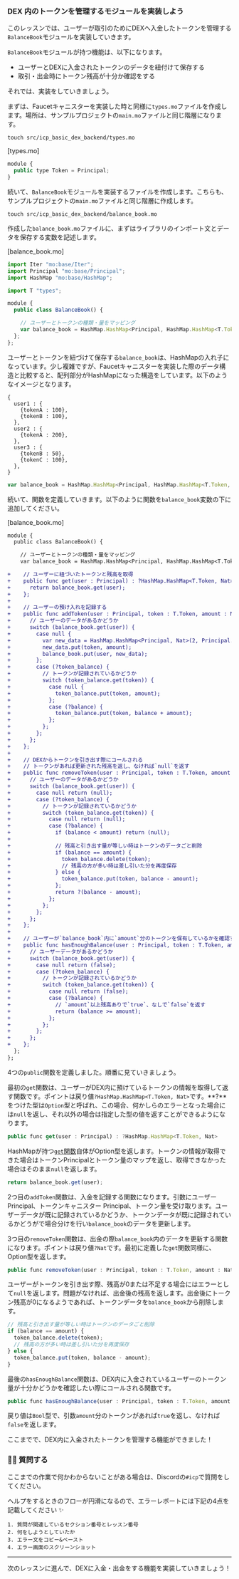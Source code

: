 ### DEX 内のトークンを管理するモジュールを実装しよう

このレッスンでは、ユーザーが取引のためにDEXへ入金したトークンを管理する`BalanceBook`モジュールを実装していきます。

`BalanceBook`モジュールが持つ機能は、以下になります。

- ユーザーとDEXに入金されたトークンのデータを紐付けて保存する
- 取引・出金時にトークン残高が十分か確認をする

それでは、実装をしていきましょう。

まずは、Faucetキャニスターを実装した時と同様に`types.mo`ファイルを作成します。場所は、サンプルプロジェクトの`main.mo`ファイルと同じ階層になります。

```
touch src/icp_basic_dex_backend/types.mo
```

[types.mo]

```js
module {
  public type Token = Principal;
}
```

続いて、`BalanceBook`モジュールを実装するファイルを作成します。こちらも、サンプルプロジェクトの`main.mo`ファイルと同じ階層に作成します。

```
touch src/icp_basic_dex_backend/balance_book.mo
```

作成した`balance_book.mo`ファイルに、まずはライブラリのインポート文とデータを保存する変数を記述します。

[balance_book.mo]

```js
import Iter "mo:base/Iter";
import Principal "mo:base/Principal";
import HashMap "mo:base/HashMap";

import T "types";

module {
  public class BalanceBook() {

    // ユーザーとトークンの種類・量をマッピング
    var balance_book = HashMap.HashMap<Principal, HashMap.HashMap<T.Token, Nat>>(10, Principal.equal, Principal.hash);
  };
};
```

ユーザーとトークンを紐づけて保存する`balance_book`は、HashMapの入れ子になっています。少し複雑ですが、Faucetキャニスターを実装した際のデータ構造と比較すると、配列部分がHashMapになった構造をしています。以下のようなイメージとなります。

```
{
  user1 : {
    {tokenA : 100},
    {tokenB : 100},
  },
  user2 : {
    {tokenA : 200},
  },
  user3 : {
    {tokenB : 50},
    {tokenC : 100},
  },
}
```

```js
var balance_book = HashMap.HashMap<Principal, HashMap.HashMap<T.Token, Nat>>(10, Principal.equal, Principal.hash);
```

続いて、関数を定義していきます。以下のように関数を`balance_book`変数の下に追加してください。

[balance_book.mo]

```diff
module {
  public class BalanceBook() {

    // ユーザーとトークンの種類・量をマッピング
    var balance_book = HashMap.HashMap<Principal, HashMap.HashMap<T.Token, Nat>>(10, Principal.equal, Principal.hash);

+    // ユーザーに紐づいたトークンと残高を取得
+    public func get(user : Principal) : ?HashMap.HashMap<T.Token, Nat> {
+      return balance_book.get(user);
+    };
+
+    // ユーザーの預け入れを記録する
+    public func addToken(user : Principal, token : T.Token, amount : Nat) {
+      // ユーザーのデータがあるかどうか
+      switch (balance_book.get(user)) {
+        case null {
+          var new_data = HashMap.HashMap<Principal, Nat>(2, Principal.equal, Principal.hash);
+          new_data.put(token, amount);
+          balance_book.put(user, new_data);
+        };
+        case (?token_balance) {
+          // トークンが記録されているかどうか
+          switch (token_balance.get(token)) {
+            case null {
+              token_balance.put(token, amount);
+            };
+            case (?balance) {
+              token_balance.put(token, balance + amount);
+            };
+          };
+        };
+      };
+    };
+
+    // DEXからトークンを引き出す際にコールされる
+    // トークンがあれば更新された残高を返し、なければ`null`を返す
+    public func removeToken(user : Principal, token : T.Token, amount : Nat) : ?Nat {
+      // ユーザーのデータがあるかどうか
+      switch (balance_book.get(user)) {
+        case null return (null);
+        case (?token_balance) {
+          // トークンが記録されているかどうか
+          switch (token_balance.get(token)) {
+            case null return (null);
+            case (?balance) {
+              if (balance < amount) return (null);
+
+              // 残高と引き出す量が等しい時はトークンのデータごと削除
+              if (balance == amount) {
+                token_balance.delete(token);
+                // 残高の方が多い時は差し引いた分を再度保存
+              } else {
+                token_balance.put(token, balance - amount);
+              };
+              return ?(balance - amount);
+            };
+          };
+        };
+      };
+    };
+
+    // ユーザーが`balance_book`内に`amount`分のトークンを保有しているかを確認する
+    public func hasEnoughBalance(user : Principal, token : T.Token, amount : Nat) : Bool {
+      // ユーザーデータがあるかどうか
+      switch (balance_book.get(user)) {
+        case null return (false);
+        case (?token_balance) {
+          // トークンが記録されているかどうか
+          switch (token_balance.get(token)) {
+            case null return (false);
+            case (?balance) {
+              // `amount`以上残高ありで`true`、なしで`false`を返す
+              return (balance >= amount);
+            };
+          };
+        };
+      };
+    };
  };
};
```

4つの`public`関数を定義しました。順番に見ていきましょう。

最初の`get`関数は、ユーザーがDEX内に預けているトークンの情報を取得して返す関数です。ポイントは戻り値`?HashMap.HashMap<T.Token, Nat>`です。**?**をつけた型は`Option`型と呼ばれ、この場合、何かしらのエラーとなった場合には`null`を返し、それ以外の場合は指定した型の値を返すことができるようになります。

```js
public func get(user : Principal) : ?HashMap.HashMap<T.Token, Nat>
```

HashMapが持つ[`get`関数](https://internetcomputer.org/docs/current/developer-docs/build/cdks/motoko-dfinity/base/HashMap#function-get)自体がOption型を返します。トークンの情報が取得できた場合はトークンPrincipalとトークン量のマップを返し、取得できなかった場合はそのまま`null`を返します。

```js
return balance_book.get(user);
```

2つ目の`addToken`関数は、入金を記録する関数になります。引数にユーザー Principal、トークンキャニスター Principal、トークン量を受け取ります。ユーザーデータが既に記録されているかどうか、トークンデータが既に記録されているかどうがで場合分けを行い`balance_book`のデータを更新します。

3つ目の`removeToken`関数は、出金の際`balance_book`内のデータを更新する関数になります。ポイントは戻り値`?Nat`です。最初に定義した`get`関数同様に、Option型を返します。

```js
public func removeToken(user : Principal, token : T.Token, amount : Nat) : ?Nat
```

ユーザーがトークンを引き出す際、残高が0または不足する場合にはエラーとして`null`を返します。問題がなければ、出金後の残高を返します。出金後にトークン残高が0になるようであれば、トークンデータを`balance_book`から削除します。

```js
// 残高と引き出す量が等しい時はトークンのデータごと削除
if (balance == amount) {
  token_balance.delete(token);
  // 残高の方が多い時は差し引いた分を再度保存
} else {
  token_balance.put(token, balance - amount);
}
```

最後の`hasEnoughBalance`関数は、DEX内に入金されているユーザーのトークン量が十分かどうかを確認したい際にコールされる関数です。

```js
public func hasEnoughBalance(user : Principal, token : T.Token, amount : Nat) : Bool
```

戻り値は`Bool`型で、引数`amount`分のトークンがあれば`true`を返し、なければ`false`を返します。

ここまでで、DEX内に入金されたトークンを管理する機能ができました！

### 🙋‍♂️ 質問する

ここまでの作業で何かわからないことがある場合は、Discordの`#icp`で質問をしてください。

ヘルプをするときのフローが円滑になるので、エラーレポートには下記の4点を記載してください ✨

```
1. 質問が関連しているセクション番号とレッスン番号
2. 何をしようとしていたか
3. エラー文をコピー&ペースト
4. エラー画面のスクリーンショット
```

---

次のレッスンに進んで、DEXに入金・出金をする機能を実装していきましょう！
